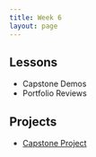 ```yaml
---
title: Week 6
layout: page
---
```


## Lessons

* Capstone Demos
* Portfolio Reviews

## Projects

* [Capstone Project](http://backend.turing.io/module4/capstone_project_overview)
